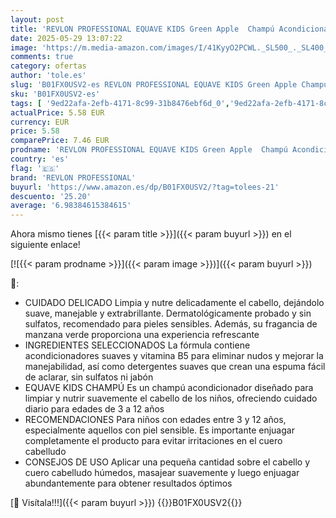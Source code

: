 ```yaml
---
layout: post
title: 'REVLON PROFESSIONAL EQUAVE KIDS Green Apple  Champú Acondicionador para Niños  Sin Sulfatos  Para Cuidado Diario  Limpia y Nutre Suavemente el Cabello - Fragancia Manzana Verde 300 ml'
date: 2025-05-29 13:07:22
image: 'https://m.media-amazon.com/images/I/41KyyO2PCWL._SL500_._SL400_.jpg'
comments: true
category: ofertas
author: 'tole.es'
slug: 'B01FX0USV2-es REVLON PROFESSIONAL EQUAVE KIDS Green Apple Champú...'
sku: 'B01FX0USV2-es'
tags: [ '9ed22afa-2efb-4171-8c99-31b8476ebf6d_0','9ed22afa-2efb-4171-8c99-31b8476ebf6d_2201','9ed22afa-2efb-4171-8c99-31b8476ebf6d_5001','9ed22afa-2efb-4171-8c99-31b8476ebf6d_5101','9ed22afa-2efb-4171-8c99-31b8476ebf6d_5301','Arborist Merchandising Root','Beauty All','Belleza','CML-Beauty','Champú y acondicionador','Champús','Cuidado del cabello','Hair Care','Los favoritos de los clientes: Belleza','Self Service','Special Features Stores','Top Brands Beauty Haircare','Top Brands Beauty Selection','apple','consumablesbeauty','revlon professional','🇪🇸', ]
actualPrice: 5.58 EUR
currency: EUR
price: 5.58
comparePrice: 7.46 EUR
prodname: 'REVLON PROFESSIONAL EQUAVE KIDS Green Apple  Champú Acondicionador para Niños  Sin Sulfatos  Para Cuidado Diario  Limpia y Nutre Suavemente el Cabello - Fragancia Manzana Verde 300 ml'
country: 'es'
flag: '🇪🇸'
brand: 'REVLON PROFESSIONAL'
buyurl: 'https://www.amazon.es/dp/B01FX0USV2/?tag=tolees-21'
descuento: '25.20'
average: '6.98384615384615'
---
```


Ahora mismo tienes [{{< param title >}}]({{< param buyurl >}}) en el siguiente enlace!

[![{{< param prodname >}}]({{< param image >}})]({{< param buyurl >}})

🔎:

- CUIDADO DELICADO Limpia y nutre delicadamente el cabello, dejándolo suave, manejable y extrabrillante. Dermatológicamente probado y sin sulfatos, recomendado para pieles sensibles. Además, su fragancia de manzana verde proporciona una experiencia refrescante
- INGREDIENTES SELECCIONADOS La fórmula contiene acondicionadores suaves y vitamina B5 para eliminar nudos y mejorar la manejabilidad, así como detergentes suaves que crean una espuma fácil de aclarar, sin sulfatos ni jabón
- EQUAVE KIDS CHAMPÚ Es un champú acondicionador diseñado para limpiar y nutrir suavemente el cabello de los niños, ofreciendo cuidado diario para edades de 3 a 12 años
- RECOMENDACIONES Para niños con edades entre 3 y 12 años, especialmente aquellos con piel sensible. Es importante enjuagar completamente el producto para evitar irritaciones en el cuero cabelludo
- CONSEJOS DE USO Aplicar una pequeña cantidad sobre el cabello y cuero cabelludo húmedos, masajear suavemente y luego enjuagar abundantemente para obtener resultados óptimos

[🛒 Visítala!!!]({{< param buyurl >}})
{{<world>}}B01FX0USV2{{</world>}}
